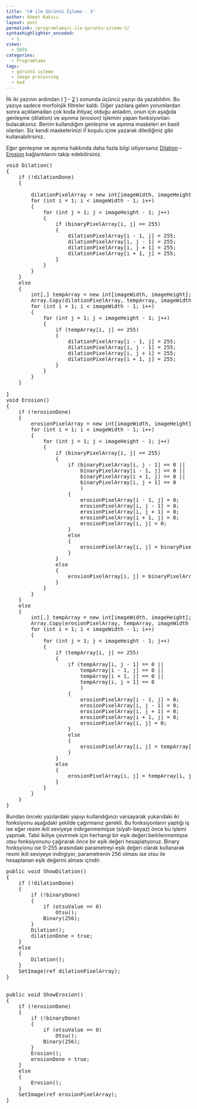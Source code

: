 ```yaml
---
title: 'C# ile Görüntü İşleme - 3'
author: Ahmet Kakıcı
layout: post
permalink: /programlama/c-ile-goruntu-isleme-3/
syntaxhighlighter_encoded:
  - 1
views:
  - 5855
categories:
  - Programlama
tags:
  - görüntü işleme
  - image processing
  - kod
---
```

İlk iki yazının ardından ( <a title="C# ile Görüntü İşleme - 1" href="http://www.ahmetkakici.com/programlama/c-ile-goruntu-isleme-1/" target="_self">1</a> &#8211; <a title="C# ile Görüntü İşleme - 2" href="http://www.ahmetkakici.com/programlama/c-ile-goruntu-isleme-2/" target="_self">2</a> ) sonunda üçüncü yazıyı da yazabildim. Bu yazıya sadece morfolojik filtreler kaldı. Diğer yazılara gelen yorumlardan sonra açıklamadan çok koda ihtiyaç olduğu anladım, onun için aşağıda genleşme (dilation) ve aşınma (erosion) işlemini yapan fonksiyonları bulacaksınız. Benim kullandığım genleşme ve aşınma maskeleri en basit olanları. Siz kendi maskelerinizi if koşulu içine yazarak dilediğiniz gibi kullanabilirsiniz.

Eğer genleşme ve aşınma hakkında daha fazla bilgi istiyorsanız <a title="Dilation" href="http://homepages.inf.ed.ac.uk/rbf/HIPR2/dilate.htm" target="_blank">Dilation</a> &#8211; <a title="Erosion" href="http://homepages.inf.ed.ac.uk/rbf/HIPR2/erode.htm" target="_blank">Erosion</a> bağlantılarını takip edebilirsiniz.  
<!--more-->

<pre class="brush: csharp; title: ; notranslate" title="">void Dilation()
{
    if (!dilationDone)
    {
        
        dilationPixelArray = new int[imageWidth, imageHeight];
        for (int i = 1; i &lt; imageWidth - 1; i++)
        {
            for (int j = 1; j &lt; imageHeight - 1; j++)
            {
                if (binaryPixelArray[i, j] == 255)
                {
                    dilationPixelArray[i - 1, j] = 255;
                    dilationPixelArray[i, j - 1] = 255;
                    dilationPixelArray[i, j + 1] = 255;
                    dilationPixelArray[i + 1, j] = 255;
                }
            }
        }
    }
    else
    {
        int[,] tempArray = new int[imageWidth, imageHeight];
        Array.Copy(dilationPixelArray, tempArray, imageWidth * imageHeight);
        for (int i = 1; i &lt; imageWidth - 1; i++)
        {
            for (int j = 1; j &lt; imageHeight - 1; j++)
            {
                if (tempArray[i, j] == 255)
                {
                    dilationPixelArray[i - 1, j] = 255;
                    dilationPixelArray[i, j - 1] = 255;
                    dilationPixelArray[i, j + 1] = 255;
                    dilationPixelArray[i + 1, j] = 255;
                }
            }
        }
    }
    
}
void Erosion()
{
    if (!erosionDone)
    {
        erosionPixelArray = new int[imageWidth, imageHeight];
        for (int i = 1; i &lt; imageWidth - 1; i++)
        {
            for (int j = 1; j &lt; imageHeight - 1; j++)
            {
                if (binaryPixelArray[i, j] == 255)
                {
                    if (binaryPixelArray[i, j - 1] == 0 ||
                        binaryPixelArray[i - 1, j] == 0 ||
                        binaryPixelArray[i + 1, j] == 0 ||
                        binaryPixelArray[i, j + 1] == 0
                        )
                    {
                        erosionPixelArray[i - 1, j] = 0;
                        erosionPixelArray[i, j - 1] = 0;
                        erosionPixelArray[i, j + 1] = 0;
                        erosionPixelArray[i + 1, j] = 0;
                        erosionPixelArray[i, j] = 0;
                    }
                    else
                    {
                        erosionPixelArray[i, j] = binaryPixelArray[i, j];
                    }
                }
                else
                {
                    erosionPixelArray[i, j] = binaryPixelArray[i, j];
                }
            }
        }
    }
    else
    {
        int[,] tempArray = new int[imageWidth, imageHeight];
        Array.Copy(erosionPixelArray, tempArray, imageWidth * imageHeight);
        for (int i = 1; i &lt; imageWidth - 1; i++)
        {
            for (int j = 1; j &lt; imageHeight - 1; j++)
            {
                if (tempArray[i, j] == 255)
                {
                    if (tempArray[i, j - 1] == 0 ||
                        tempArray[i - 1, j] == 0 ||
                        tempArray[i + 1, j] == 0 ||
                        tempArray[i, j + 1] == 0 
                        )
                    {
                        erosionPixelArray[i - 1, j] = 0;
                        erosionPixelArray[i, j - 1] = 0;
                        erosionPixelArray[i, j + 1] = 0;
                        erosionPixelArray[i + 1, j] = 0;
                        erosionPixelArray[i, j] = 0;
                    }
                    else
                    {
                        erosionPixelArray[i, j] = tempArray[i, j];
                    }
                }
                else
                {
                    erosionPixelArray[i, j] = tempArray[i, j];
                }
            }
        }
    }
}
</pre>

Bundan önceki yazılardaki yapıyı kullandığınızı varsayarak yukarıdaki iki fonksiyonu aşağıdaki şekilde çağırmanız gerekli. Bu fonksiyonların yaptığı iş ise eğer resim ikili seviyeye indirgenmemişse (siyah-beyaz) önce bu işlemi yapmak. Tabii ikiliye çevirmek için herhangi bir eşik değeri belirlenmemişse otsu fonksiyonunu çağırarak önce bir eşik değeri hesaplatıyoruz. Binary fonksyionu ise 0-255 arasındaki parametreyi eşik değeri olarak kullanarak resmi ikili seviyeye indirgiyor, parametrenin 256 olması ise otsu ile hesaplanan eşik değerini alması içindir.

<pre class="brush: csharp; title: ; notranslate" title="">public void ShowDilation()
{
    if (!dilationDone)
    {
        if (!binaryDone)
        {
            if (otsuValue == 0)
                Otsu();
            Binary(256);
        }
        Dilation();
        dilationDone = true;
    }
    else
    {
        Dilation();
    }
    SetImage(ref dilationPixelArray);
}


public void ShowErosion()
{
    if (!erosionDone)
    {
        if (!binaryDone)
        {
            if (otsuValue == 0)
                Otsu();
            Binary(256);
        }
        Erosion();
        erosionDone = true;
    }
    else
    {
        Erosion();
    }
    SetImage(ref erosionPixelArray);
}
</pre>